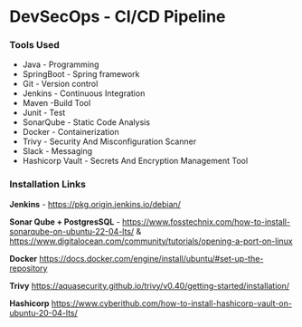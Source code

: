 # DevSecOps - CI/CD Pipeline
### Tools Used 
- Java - Programming
- SpringBoot - Spring framework
- Git - Version control
- Jenkins - Continuous Integration
- Maven -Build Tool
- Junit - Test
- SonarQube - Static Code Analysis
- Docker - Containerization
- Trivy -  Security And Misconfiguration Scanner
- Slack - Messaging
- Hashicorp Vault - Secrets And Encryption Management Tool

### Installation Links 

**Jenkins**  - https://pkg.origin.jenkins.io/debian/

**Sonar	Qube + PostgresSQL** - https://www.fosstechnix.com/how-to-install-sonarqube-on-ubuntu-22-04-lts/ & https://www.digitalocean.com/community/tutorials/opening-a-port-on-linux

**Docker** https://docs.docker.com/engine/install/ubuntu/#set-up-the-repository

**Trivy** https://aquasecurity.github.io/trivy/v0.40/getting-started/installation/

**Hashicorp** https://www.cyberithub.com/how-to-install-hashicorp-vault-on-ubuntu-20-04-lts/
